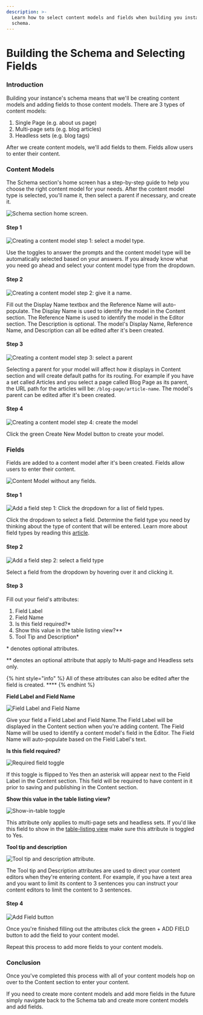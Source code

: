 ```yaml
---
description: >-
  Learn how to select content models and fields when building you instance's
  schema.
---
```


# Building the Schema and Selecting Fields

### Introduction

Building your instance's schema means that we'll be creating content models and adding fields to those content models. There are 3 types of content models:

1. Single Page \(e.g. about us page\)
2. Multi-page sets \(e.g. blog articles\)
3. Headless sets \(e.g. blog tags\)

After we create content models, we'll add fields to them. Fields allow users to enter their content.

### Content Models

The Schema section's home screen has a step-by-step guide to help you choose the right content model for your needs. After the content model type is selected, you'll name it, then select a parent if necessary, and create it.

![Schema section home screen.](../../../.gitbook/assets/schema-section-homescreen.png)

#### Step 1

![Creating a content model step 1: select a model type.](../../../.gitbook/assets/schema-section-content-model-creation-step1-model-type.png)

Use the toggles to answer the prompts and the content model type will be automatically selected based on your answers. If you already know what you need go ahead and select your content model type from the dropdown.

#### Step 2

![Creating a content model step 2: give it a name.](../../../.gitbook/assets/schema-section-content-model-creation-step2-model-description.png)

Fill out the Display Name textbox and the Reference Name will auto-populate. The Display Name is used to identify the model in the Content section. The Reference Name is used to identify the model in the Editor section. The Description is optional. The model's Display Name, Reference Name, and Description can all be edited after it's been created.

#### Step 3

![Creating a content model step 3: select a parent](../../../.gitbook/assets/schema-section-content-model-creation-step3-model-parent.png)

Selecting a parent for your model will affect how it displays in Content section and will create default paths for its routing. For example if you have a set called  Articles and you select a page called Blog Page as its parent, the URL path for the articles will be: `/blog-page/article-name`. The model's parent can be edited after it's been created.  

#### Step 4

![Creating a content model step 4: create the model](../../../.gitbook/assets/create-new-model-button%20%281%29.png)

Click the green Create New Model button to create your model.

### Fields

Fields are added to a content model after it's been created. Fields allow users to enter their content. 

![Content Model without any fields.](../../../.gitbook/assets/add-field-to-content-model.png)

#### Step 1

![Add a field step 1: Click the dropdown for a list of field types.](../../../.gitbook/assets/field-selection-dropdown.png)

Click the dropdown to select a field. Determine the field type you need by thinking about the type of content that will be entered. Learn more about field types by reading this [article](../interface/schema/fields.md#table-of-field-types).

#### Step 2

![Add a field step 2: select a field type](../../../.gitbook/assets/select-a-field-type.png)

Select a field from the dropdown by hovering over it and clicking it.

#### Step 3

Fill out your field's attributes:

1. Field Label
2. Field Name
3. Is this field required?\*
4. Show this value in the table listing view?\*\*
5. Tool Tip and Description\*

 \* denotes optional attributes. 

\*\* denotes an optional attribute that apply to Multi-page and Headless sets only. 

{% hint style="info" %}
All of these attributes can also be edited after the field is created. ****
{% endhint %}

**Field Label and Field Name**

![Field Label and Field Name](../../../.gitbook/assets/label-and-name-your-field%20%281%29.png)

Give your field a Field Label and Field Name.The Field Label will be displayed in the Content section when you're adding content. The Field Name will be used to identify a content model's field in the Editor. The Field Name will auto-populate based on the Field Label's text. 

**Is this field required?**

![Required field toggle](../../../.gitbook/assets/field-required-option.png)

If this toggle is flipped to Yes then an asterisk will appear next to the Field Label in the Content section. This field will be required to have content in it prior to saving and publishing in the Content section.

**Show this value in the table listing view?**

![Show-in-table toggle](../../../.gitbook/assets/field-show-in-table.png)

This attribute only applies to multi-page sets and headless sets. If you'd like this field to show in the [table-listing view](https://zesty.org/services/web-engine/interface/content#table-listing-view) make sure this attribute is toggled to Yes. 

**Tool tip and description**

![Tool tip and description attribute.](../../../.gitbook/assets/field-tool-tip-description.png)

The Tool tip and Description attributes are used to direct your content editors when they're entering content. For example, if you have a text area and you want to limit its content to 3 sentences you can instruct your content editors to limit the content to 3 sentences.

#### Step 4 

![Add Field button](../../../.gitbook/assets/add-field-button.png)

Once you're finished filling out the attributes click the green + ADD FIELD button to add the field to your content model.

Repeat this process to add more fields to your content models.

### Conclusion

Once you've completed this process with all of your content models hop on over to the Content section to enter your content. 

If you need to create more content models and add more fields in the future simply navigate back to the Schema tab and create more content models and add fields. 





